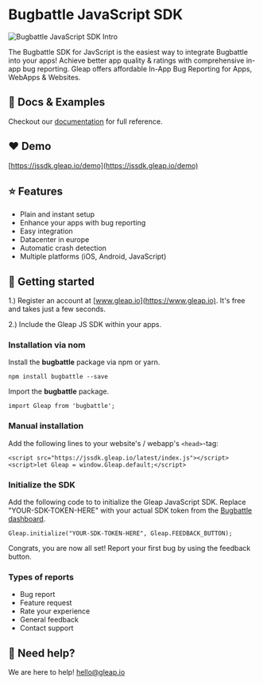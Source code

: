 # Bugbattle JavaScript SDK

![Bugbattle JavaScript SDK Intro](https://github.com/Gleap/JavaScript-SDK/blob/master/imgs/JavaScriptSDK.png)

The Bugbattle SDK for JavScript is the easiest way to integrate Bugbattle into your apps! Achieve better app quality & ratings with comprehensive in-app bug reporting. Gleap offers affordable In-App Bug Reporting for Apps, WebApps & Websites.

## 📖 Docs & Examples

Checkout our [documentation](https://docs.gleap.io/docs/javascript-sdk) for full reference.

## ❤️ Demo

[https://jssdk.gleap.io/demo](https://jssdk.gleap.io/demo)

## ⭐️ Features

- Plain and instant setup
- Enhance your apps with bug reporting
- Easy integration
- Datacenter in europe
- Automatic crash detection
- Multiple platforms (iOS, Android, JavaScript)

## 🚀 Getting started

1.) Register an account at [www.gleap.io](https://www.gleap.io). It's free and takes just a few seconds.

2.) Include the Gleap JS SDK within your apps.

### Installation via nom

Install the **bugbattle** package via npm or yarn.
```
npm install bugbattle --save
```

Import the **bugbattle** package.
```
import Gleap from 'bugbattle';
```

### Manual installation

Add the following lines to your website's / webapp's ```<head>```-tag:
```
<script src="https://jssdk.gleap.io/latest/index.js"></script>
<script>let Gleap = window.Gleap.default;</script>
```

### Initialize the SDK

Add the following code to to initialize the Gleap JavaScript SDK. Replace "YOUR-SDK-TOKEN-HERE" with your actual SDK token from the [Bugbattle dashboard](https://app.gleap.io).

```
Gleap.initialize("YOUR-SDK-TOKEN-HERE", Gleap.FEEDBACK_BUTTON);
```

Congrats, you are now all set! Report your first bug by using the feedback button.

### Types of reports

- Bug report
- Feature request
- Rate your experience
- General feedback
- Contact support

## 🤝 Need help?

We are here to help! hello@gleap.io